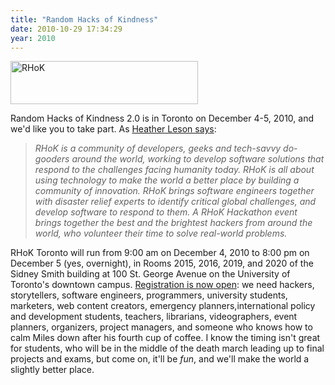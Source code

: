 ```yaml
---
title: "Random Hacks of Kindness"
date: 2010-10-29 17:34:29
year: 2010
---
```

<img title="RHoK" src="{{site.github.url}}/files/rhok_1288310261848-300x69.png" alt="RHoK" width="300" height="69" />

Random Hacks of Kindness 2.0 is in Toronto on December 4-5, 2010, and we'd like you to take part. As <a href="http://textontechs.com/2010/10/random-hacks-of-kindness-toronto/">Heather Leson says</a>:
<blockquote><em>RHoK is a community of developers, geeks and tech-savvy do-gooders around the world, working to develop software solutions that respond to the challenges facing humanity today. RHoK is all about using technology to make the world a better place by building a community of innovation. RHoK brings software engineers together with disaster relief experts to identify critical global challenges, and develop software to respond to them. A RHoK Hackathon event brings together the best and the brightest hackers from around the world, who volunteer their time to solve real-world problems.</em></blockquote>
RHoK Toronto will run from 9:00 am on December 4, 2010 to 8:00 pm on December 5 (yes, overnight), in Rooms 2015, 2016, 2019, and 2020 of the Sidney Smith building at 100 St. George Avenue on the University of Toronto's downtown campus.  <a href="http://www.rhok.org/events/rhok-2/toronto-canada/">Registration is now open</a>: we need hackers, storytellers, software engineers, programmers, university  students, marketers, web content creators, emergency  planners,international policy and development students, teachers,  librarians, videographers, event planners, organizers, project managers, and someone who knows how to calm Miles down after his fourth cup of coffee. I know the timing isn't great for students, who will be in the middle of the death march leading up to final projects and exams, but come on, it'll be <em>fun</em>, and we'll make the world a slightly better place.
